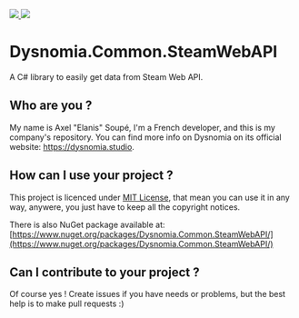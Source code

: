 [
![](https://img.shields.io/nuget/dt/Dysnomia.Common.SteamWebAPI?label=NuGet%20Downloads)
![](https://img.shields.io/nuget/v/Dysnomia.Common.SteamWebAPI?label=NuGet%20Version)
](https://nuget.org/packages/Dysnomia.Common.SteamWebAPI)


# Dysnomia.Common.SteamWebAPI
A C# library to easily get data from Steam Web API.

## Who are you ?
My name is Axel "Elanis" Soupé, I'm a French developer, and this is my company's repository. You can find more info on Dysnomia on its official website: https://dysnomia.studio.

## How can I use your project ?
This project is licenced under [MIT License](https://opensource.org/licenses/MIT), that mean you can use it in any way, anywere, you just have to keep all the copyright notices.

There is also NuGet package available at: [https://www.nuget.org/packages/Dysnomia.Common.SteamWebAPI/](https://www.nuget.org/packages/Dysnomia.Common.SteamWebAPI/)

## Can I contribute to your project ?
Of course yes ! Create issues if you have needs or problems, but the best help is to make pull requests :)

